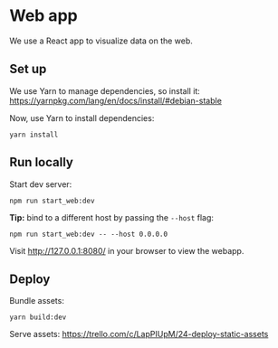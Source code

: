 # Web app

We use a React app to visualize data on the web.

## Set up

We use Yarn to manage dependencies, so install it:
https://yarnpkg.com/lang/en/docs/install/#debian-stable

Now, use Yarn to install dependencies:

    yarn install

## Run locally

Start dev server:

    npm run start_web:dev

**Tip:** bind to a different host by passing the `--host` flag:

    npm run start_web:dev -- --host 0.0.0.0

Visit http://127.0.0.1:8080/ in your browser to view the webapp.

## Deploy

Bundle assets:

    yarn build:dev

Serve assets:
https://trello.com/c/LapPIUpM/24-deploy-static-assets

